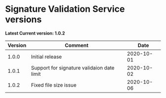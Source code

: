 # Signature Validation Service versions

**Latest Current version: 1.0.2**

Version | Comment | Date
---|---|---
1.0.0 | Initial release | 2020-10-01
1.0.1  | Support for signature validaion date limit   | 2020-10-02
1.0.2  | Fixed file size issue   | 2020-10-06  
